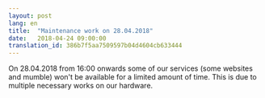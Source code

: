 ```yaml
---
layout: post
lang: en
title:  "Maintenance work on 28.04.2018"
date:   2018-04-24 09:00:00
translation_id: 386b7f5aa7509597b04d4604cb633444
---
```


On 28.04.2018 from 16:00 onwards some of our services (some websites and mumble) won't be available for a limited amount of time. This is due to multiple necessary works on our hardware.

